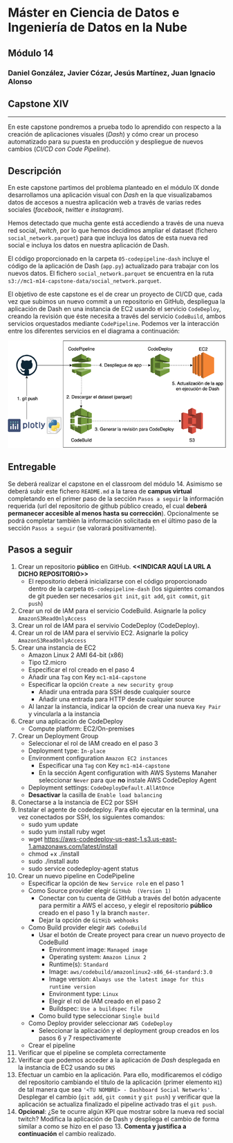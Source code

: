 # Máster en Ciencia de Datos e Ingeniería de Datos en la Nube
## Módulo 14
### Daniel González, Javier Cózar, Jesús Martínez, Juan Ignacio Alonso

## Capstone XIV
---

En este capstone pondremos a prueba todo lo aprendido con respecto a la creación de aplicaciones visuales (_Dash_) y cómo crear un proceso automatizado para su puesta en producción y despliegue de nuevos cambios (_CI/CD con Code Pipeline_).

## Descripción

En este capstone partimos del problema planteado en el módulo IX donde desarrollamos una aplicación visual con _Dash_ en la que visualizabamos datos de accesos a nuestra aplicación web a través de varias redes sociales (_facebook_, _twitter_ e _instagram_).

Hemos detectado que mucha gente está accediendo a través de una nueva red social, _twitch_, por lo que hemos decidimos ampliar el dataset (fichero `social_network.parquet`) para que incluya los datos de esta nueva red social e incluya los datos en nuestra aplicación de Dash.

El código proporcionado en la carpeta `05-codepipeline-dash` incluye el código de la aplicación de Dash (`app.py`) actualizado para trabajar con los nuevos datos. El fichero `social_network.parquet` se encuentra en la ruta `s3://mc1-m14-capstone-data/social_network.parquet`.

El objetivo de este capstone es el de crear un proyecto de CI/CD que, cada vez que subimos un nuevo commit a un repositorio en GitHub, despliegua la aplicación de Dash en una instancia de EC2 usando el servicio `CodeDeploy`, creando la revisión que éste necesita a través del servicio `CodeBuild`, ambos servicios orquestados mediante `CodePipeline`. Podemos ver la interacción entre los diferentes servicios en el diagrama a continuación:

![diagram](images/diagram.png)


## Entregable

Se deberá realizar el capstone en el classroom del módulo 14. Asimismo se deberá subir este fichero `README.md` a la tarea de **campus virtual** completando en el primer paso de la sección `Pasos a seguir` la información requerida (url del repositorio de github público creado, el cual **deberá permanecer accesible al menos hasta su corrección**). Opcionalmente se podrá completar también la información solicitada en el último paso de la sección `Pasos a seguir` (se valorará positivamente).


## Pasos a seguir

1. Crear un repositorio **público** en GitHub. **<<INDICAR AQUÍ LA URL A DICHO REPOSITORIO>>**
    - El repositorio deberá inicializarse con el código proporcionado dentro de la carpeta `05-codepipeline-dash` (los siguientes comandos de git pueden ser necesarios `git init`, `git add`, `git commit`, `git push`)
2. Crear un rol de IAM para el servicio CodeBuild. Asignarle la policy `AmazonS3ReadOnlyAccess`
3. Crear un rol de IAM para el servivio CodeDeploy (CodeDeploy).
4. Crear un rol de IAM para el servivio EC2.  Asignarle la policy `AmazonS3ReadOnlyAccess`
5. Crear una instancia de EC2
    - Amazon Linux 2 AMI 64-bit (x86)
    - Tipo t2.micro
    - Especificar el rol creado en el paso 4
    - Añadir una `Tag` con Key `mc1-m14-capstone`
    - Especificar la opción `Create a new security group`
        - Añadir una entrada para SSH desde cualquier source
        - Añadir una entrada para HTTP desde cualquier source
    - Al lanzar la instancia, indicar la opción de crear una nueva `Key Pair` y vincularla a la instancia
6. Crear una aplicación de CodeDeploy
    - Compute platform: EC2/On-premises
7. Crear un Deployment Group
    - Seleccionar el rol de IAM creado en el paso 3
    - Deployment type: `In-place`
    - Environment configuration `Amazon EC2 instances`
        - Especificar una `Tag` con Key `mc1-m14-capstone`
        - En la sección Agent configuration with AWS Systems Manaher seleccionar `Never` para que **no** instale AWS CodeDeploy Agent
    - Deployment settings: `CodeDeployDefault.AllAtOnce`
    - **Desactivar** la casilla de `Enable load balancing`
8. Conectarse a la instancia de EC2 por SSH
9. Instalar el agente de codedeploy. Para ello ejecutar en la terminal, una vez conectados por SSH, los siguientes comandos:
    - sudo yum update
    - sudo yum install ruby wget
    - wget https://aws-codedeploy-us-east-1.s3.us-east-1.amazonaws.com/latest/install
    - chmod +x ./install
    - sudo ./install auto
    - sudo service codedeploy-agent status
10. Crear un nuevo pipeline en CodePipeline
    - Especificar la opción de `New Service role` en el paso 1
    - Como Source provider elegir `GitHub  (Version 1)`
        - Conectar con tu cuenta de GitHub a través del botón adyacente para permitir a AWS el acceso, y elegir el repositorio **público** creado en el paso 1 y la branch `master`.
        - Dejar la opción de `GitHib webhooks`
    - Como Build provider elegir `AWS CodeBuild`
        - Usar el botón de Create proyect para crear un nuevo proyecto de CodeBuild
            - Environment image: `Managed image`
            - Operating system: `Amazon Linux 2`
            - Runtime(s): `Standard`
            - Image: `aws/codebuild/amazonlinux2-x86_64-standard:3.0`
            - Image version: `Always use the latest image for this runtime version`
            - Environment type: `Linux`
            -  Elegir el rol de IAM creado en el paso 2
            - Buildspec: `Use a buildspec file`
        - Como build type seleccionar `Single build`
    - Como Deploy provider seleccionar `AWS CodeDeploy`
        - Seleccionar la aplicación y el deployment group creados en los pasos 6 y 7 respectivamente
    - Crear el pipeline
11. Verificar que el pipeline se completa correctamente
12. Verificar que podemos acceder a la aplicación de _Dash_ desplegada en la instancia de EC2 usando su `DNS`
13. Efectuar un cambio en la aplicación. Para ello, modificaremos el código del repositorio cambiando el título de la aplicación (primer elemento `H1`) de tal manera que sea `'<TU NOMBRE> - Dashboard Social Networks'`. Desplegar el cambio (`git add`, `git commit` y `git push`) y verificar que la aplicación se actualiza finalizado el pipeline activado tras el `git push`.
14. **Opcional**: ¿Se te ocurre algún KPI que mostrar sobre la nueva red social twitch? Modifica la aplicación de Dash y despliega el cambio de forma similar a como se hizo en el paso 13. **Comenta y justifica a continuación** el cambio realizado.
